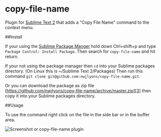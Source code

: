 copy-file-name
==============

Plugin for [Sublime Text 2][1] that adds a "Copy File Name" command to the context menu.

##Install

If your using the [Sublime Package Manger][2] hold down Ctrl+shift+p and type `Package Control: Install Package`. Then search for `copy-file-name` and hit return.

If your not using the package manager then `cd` into your Sublime packages directory. (On Linux this is ~/Sublime Text 2/Packages) Then run this command `git clone git@github.com:nwjlyons/copy-file-name.git`.

Or you can download the package as zip file [https://github.com/nwjlyons/copy-file-name/archive/master.zip][3] then copy it into your Sublime packages directory.

##Usage

To use the command right click on the file in the side bar or in the buffer area.

![Screenshot or copy-file-name plugin][4]


  [1]: http://www.sublimetext.com/2
  [2]: https://sublime.wbond.net/
  [3]: https://github.com/nwjlyons/copy-file-name/archive/master.zip
  [4]: http://i.stack.imgur.com/ipi1F.png
